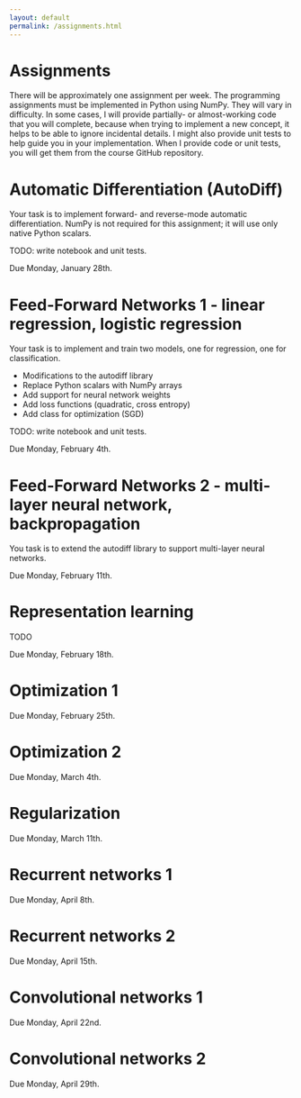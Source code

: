 ```yaml
---
layout: default
permalink: /assignments.html
---
```


# Assignments

There will be approximately one assignment per week. The programming assignments must be implemented in Python using NumPy. They will vary in difficulty. In some cases, I will provide partially- or almost-working code that you will complete, because when trying to implement a new concept, it helps to be able to ignore incidental details. I might also provide unit tests to help guide you in your implementation. When I provide code or unit tests, you will get them from the course GitHub repository.

# Automatic Differentiation (AutoDiff)

Your task is to implement forward- and reverse-mode automatic differentiation. NumPy is not required for this assignment; it will use only native Python scalars.

TODO: write notebook and unit tests.

Due Monday, January 28th.

# Feed-Forward Networks 1 - linear regression, logistic regression

Your task is to implement and train two models, one for regression, one for classification.

* Modifications to the autodiff library
 * Replace Python scalars with NumPy arrays
 * Add support for neural network weights
 * Add loss functions (quadratic, cross entropy)
 * Add class for optimization (SGD)

TODO: write notebook and unit tests.

Due Monday, February 4th.

# Feed-Forward Networks 2 - multi-layer neural network, backpropagation

You task is to extend the autodiff library to support multi-layer neural networks.

Due Monday, February 11th.

# Representation learning

TODO

Due Monday, February 18th.

# Optimization 1 

Due Monday, February 25th.

# Optimization 2

Due Monday, March 4th.

# Regularization

Due Monday, March 11th.

# Recurrent networks 1

Due Monday, April 8th.

# Recurrent networks 2

Due Monday, April 15th.

# Convolutional networks 1

Due Monday, April 22nd.

# Convolutional networks 2

Due Monday, April 29th.
